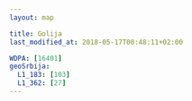 ```yaml
---
layout: map

title: Golija
last_modified_at: 2018-05-17T00:48:11+02:00

WDPA: [16401]
geoSrbija:
  L1_183: [103]
  L1_362: [27]
---
```

